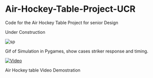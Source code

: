 # Air-Hockey-Table-Project-UCR
Code for the Air Hockey Table Project  for senior Design

Under Construction 

![sp](https://user-images.githubusercontent.com/59685316/115223539-c093aa80-a0c0-11eb-866c-c328998f38cd.gif)

Gif of Simulation in Pygames, show cases striker response and timing.

[![Video](https://user-images.githubusercontent.com/59685316/115225170-9e029100-a0c2-11eb-939d-67175ecff7a2.png)](https://youtu.be/WSGSXqh4a6k "Everything Is AWESOME")

Air Hockey table Video Demostration
